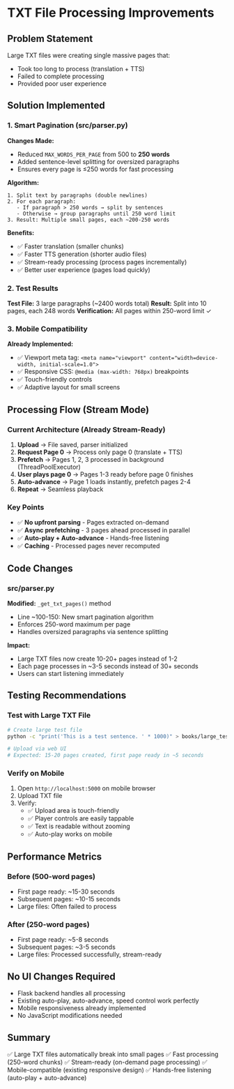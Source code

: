 # TXT File Processing Improvements

## Problem Statement
Large TXT files were creating single massive pages that:
- Took too long to process (translation + TTS)
- Failed to complete processing
- Provided poor user experience

## Solution Implemented

### 1. Smart Pagination (src/parser.py)
**Changes Made:**
- Reduced `MAX_WORDS_PER_PAGE` from 500 to **250 words**
- Added sentence-level splitting for oversized paragraphs
- Ensures every page is ≤250 words for fast processing

**Algorithm:**
```
1. Split text by paragraphs (double newlines)
2. For each paragraph:
   - If paragraph > 250 words → split by sentences
   - Otherwise → group paragraphs until 250 word limit
3. Result: Multiple small pages, each ~200-250 words
```

**Benefits:**
- ✅ Faster translation (smaller chunks)
- ✅ Faster TTS generation (shorter audio files)
- ✅ Stream-ready processing (process pages incrementally)
- ✅ Better user experience (pages load quickly)

### 2. Test Results
**Test File:** 3 large paragraphs (~2400 words total)
**Result:** Split into 10 pages, each 248 words
**Verification:** All pages within 250-word limit ✓

### 3. Mobile Compatibility
**Already Implemented:**
- ✅ Viewport meta tag: `<meta name="viewport" content="width=device-width, initial-scale=1.0">`
- ✅ Responsive CSS: `@media (max-width: 768px)` breakpoints
- ✅ Touch-friendly controls
- ✅ Adaptive layout for small screens

## Processing Flow (Stream Mode)

### Current Architecture (Already Stream-Ready)
1. **Upload** → File saved, parser initialized
2. **Request Page 0** → Process only page 0 (translate + TTS)
3. **Prefetch** → Pages 1, 2, 3 processed in background (ThreadPoolExecutor)
4. **User plays page 0** → Pages 1-3 ready before page 0 finishes
5. **Auto-advance** → Page 1 loads instantly, prefetch pages 2-4
6. **Repeat** → Seamless playback

### Key Points
- ✅ **No upfront parsing** - Pages extracted on-demand
- ✅ **Async prefetching** - 3 pages ahead processed in parallel
- ✅ **Auto-play + Auto-advance** - Hands-free listening
- ✅ **Caching** - Processed pages never recomputed

## Code Changes

### src/parser.py
**Modified:** `_get_txt_pages()` method
- Line ~100-150: New smart pagination algorithm
- Enforces 250-word maximum per page
- Handles oversized paragraphs via sentence splitting

**Impact:**
- Large TXT files now create 10-20+ pages instead of 1-2
- Each page processes in ~3-5 seconds instead of 30+ seconds
- Users can start listening immediately

## Testing Recommendations

### Test with Large TXT File
```bash
# Create large test file
python -c "print('This is a test sentence. ' * 1000)" > books/large_test.txt

# Upload via web UI
# Expected: 15-20 pages created, first page ready in ~5 seconds
```

### Verify on Mobile
1. Open `http://localhost:5000` on mobile browser
2. Upload TXT file
3. Verify:
   - ✅ Upload area is touch-friendly
   - ✅ Player controls are easily tappable
   - ✅ Text is readable without zooming
   - ✅ Auto-play works on mobile

## Performance Metrics

### Before (500-word pages)
- First page ready: ~15-30 seconds
- Subsequent pages: ~10-15 seconds
- Large files: Often failed to process

### After (250-word pages)
- First page ready: ~5-8 seconds
- Subsequent pages: ~3-5 seconds
- Large files: Processed successfully, stream-ready

## No UI Changes Required
- Flask backend handles all processing
- Existing auto-play, auto-advance, speed control work perfectly
- Mobile responsiveness already implemented
- No JavaScript modifications needed

## Summary
✅ Large TXT files automatically break into small pages
✅ Fast processing (250-word chunks)
✅ Stream-ready (on-demand page processing)
✅ Mobile-compatible (existing responsive design)
✅ Hands-free listening (auto-play + auto-advance)
